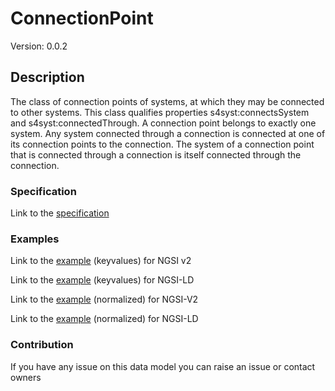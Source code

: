 # ConnectionPoint
Version: 0.0.2

## Description 

The class of connection points of systems, at which they may be connected to other systems. This class qualifies properties s4syst:connectsSystem and s4syst:connectedThrough. A connection point belongs to exactly one system. Any system connected through a connection is connected at one of its connection points to the connection. The system of a connection point that is connected through a connection is itself connected through the connection.
### Specification

Link to the [specification](https://github.com/smart-data-models/incubated/tree/master/SAREF/s4syst/ConnectionPoint/doc/spec.md)

### Examples

Link to the [example](https://github.com/smart-data-models/incubated/tree/master/SAREF/s4syst/ConnectionPoint/examples/example.json) (keyvalues) for NGSI v2

Link to the [example](https://github.com/smart-data-models/incubated/tree/master/SAREF/s4syst/ConnectionPoint/examples/example.jsonld) (keyvalues) for NGSI-LD

Link to the [example](https://github.com/smart-data-models/incubated/tree/master/SAREF/s4syst/ConnectionPoint/examples/example-normalized.json) (normalized) for NGSI-V2

Link to the [example](https://github.com/smart-data-models/incubated/tree/master/SAREF/s4syst/ConnectionPoint/examples/example-normalized.jsonld) (normalized) for NGSI-LD
### Contribution

 If you have any issue on this data model you can raise an issue or contact owners
